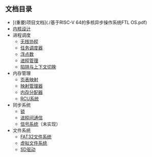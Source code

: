 ## 文档目录

* [(重要)项目文档](./基于RISC-V 64的多核异步操作系统FTL OS.pdf)
* [内核设计](内核设计.md)
* 进程调度
  * [无栈协程](进程调度-无栈协程.md)
  * [任务调度器](进程调度-任务调度器.md)
  * [浮点数](进程调度-浮点数.md)
  * [进程管理](进程调度-进程管理.md)
  * [陷阱与上下文切换](进程调度-陷阱与上下文切换.md)
* 内存管理
  * [页表映射](内存管理-页表映射.md)
  * [映射管理器](内存管理-映射管理器.md)
  * [内存分配器](内存管理-内存分配器.md)
  * [RCU系统](内存管理-RCU系统.md)
* 同步系统
  * [锁](同步系统-锁.md)
  * [进程间通信](同步系统-进程间通信.md)
  * [信号系统](同步系统-信号系统.md)（未实现）
* 文件系统
  * [FAT32文件系统](文件系统-FAT32文件系统.md)
  * [虚拟文件系统](文件系统-虚拟文件系统.md)
  * [SD驱动](文件系统-SD驱动.md)
